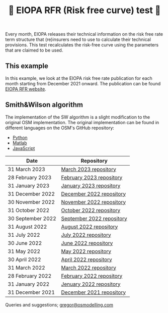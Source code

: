 <h1 align="center" style="border-botom: none">
  <b>
  🐍 EIOPA RFR (Risk free curve) test 🐍
 </b>
</h1>

</br>

Every month, EIOPA releases their technical information on the risk free rate term structure that (re)insurers need to use to calculate their technical provisions. This test recalculates the risk-free curve using the parameters that are claimed to be used.

## This example
In this example, we look at the EIOPA risk free rate publication for each month starting from December 2021 onward. The publication can be found [EIOPA RFR website](https://www.eiopa.europa.eu/tools-and-data/risk-free-interest-rate-term-structures_en).

## Smith&Wilson algorithm

The implementation of the SW algorithm is a slight modification to the original OSM implementation. The original implementation can be found in different languages on the OSM's GitHub repository:
-  [Python](https://github.com/qnity/insurance_python/tree/main/smith%26wilson)
-  [Matlab](https://github.com/qnity/insurance_matlab/tree/main/smith%26wilson)
-  [JavaScript](https://github.com/qnity/insurance_javascript/tree/main/smith-wilson)

| Date                     | Repository                          |
| -------------------------| ----------------------------------- |
| 31 March 2023            | [March 2023 repository]             |
| 28 February 2023         | [February 2023 repository]          |
| 31 January 2023          | [January 2023 repository]           |
| 31 December 2022         | [December 2022 repository]          |
| 30 November 2022         | [November 2022 repository]          |
| 31 October 2022          | [October 2022 repository]           |
| 30 September 2022        | [September 2022 repository]         |
| 31 August 2022           | [August 2022 repository]            |
| 31 July 2022             | [July 2022 repository]              |
| 30 June 2022             | [June 2022 repository]              |
| 31 May 2022              | [May 2022 repository]               |
| 30 April 2022            | [April 2022 repository]             |
| 31 March 2022            | [March 2022 repository]             |
| 28 February 2022         | [February 2022 repository]          |
| 31 January 2022          | [Jenuary 2022 repository]           |
| 31 December 2021         | [December 2021 repository]          |

[March 2023 repository]:https://github.com/qnity/insurance_jupyter/tree/main/EIOPA_smith_wilson_test/23_March
[February 2023 repository]:https://github.com/qnity/insurance_jupyter/tree/main/EIOPA_smith_wilson_test/23_February
[January 2023 repository]:https://github.com/qnity/insurance_jupyter/tree/main/EIOPA_smith_wilson_test/23_January
[December 2022 repository]:https://github.com/qnity/insurance_jupyter/tree/main/EIOPA_smith_wilson_test/22_December
[November 2022 repository]:https://github.com/qnity/insurance_jupyter/tree/main/EIOPA_smith_wilson_test/22_November
[October 2022 repository]:https://github.com/qnity/insurance_jupyter/tree/main/EIOPA_smith_wilson_test/22_October
[September 2022 repository]:https://github.com/qnity/insurance_jupyter/tree/main/EIOPA_smith_wilson_test/22_September
[August 2022 repository]:https://github.com/qnity/insurance_jupyter/tree/main/EIOPA_smith_wilson_test/22_August
[July 2022 repository]:https://github.com/qnity/insurance_jupyter/tree/main/EIOPA_smith_wilson_test/22_July
[June 2022 repository]:https://github.com/qnity/insurance_jupyter/tree/main/EIOPA_smith_wilson_test/22_June
[May 2022 repository]:https://github.com/qnity/insurance_jupyter/tree/main/EIOPA_smith_wilson_test/22_May
[April 2022 repository]:https://github.com/qnity/insurance_jupyter/tree/main/EIOPA_smith_wilson_test/22_April
[March 2022 repository]:https://github.com/qnity/insurance_jupyter/tree/main/EIOPA_smith_wilson_test/22_March
[February 2022 repository]:https://github.com/qnity/insurance_jupyter/tree/main/EIOPA_smith_wilson_test/22_February
[Jenuary 2022 repository]:https://github.com/qnity/insurance_jupyter/tree/main/EIOPA_smith_wilson_test/22_January
[December 2021 repository]:https://github.com/qnity/insurance_jupyter/tree/main/EIOPA_smith_wilson_test/21_December

Queries and suggestions; gregor@osmodelling.com
